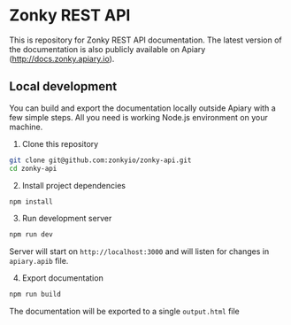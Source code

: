 # Zonky REST API

This is repository for Zonky REST API documentation. The latest version of the documentation is also publicly available on Apiary (http://docs.zonky.apiary.io).

## Local development
You can build and export the documentation locally outside Apiary with a few simple steps. All you need is working Node.js environment on your machine.

1. Clone this repository
```bash
git clone git@github.com:zonkyio/zonky-api.git
cd zonky-api
```

2. Install project dependencies
```bash
npm install
```

3. Run development server
```bash
npm run dev
```
Server will start on `http://localhost:3000` and will listen for changes in `apiary.apib` file.

4. Export documentation
```bash
npm run build
```
The documentation will be exported to a single `output.html` file
